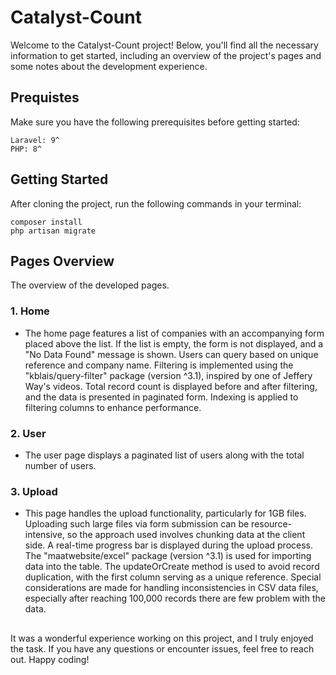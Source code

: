 
# Catalyst-Count

Welcome to the Catalyst-Count project! Below, you'll find all the necessary information to get started, including an overview of the project's pages and some notes about the development experience.

## Prequistes 

Make sure you have the following prerequisites before getting started:
``` 
Laravel: 9^
PHP: 8^ 

```

## Getting Started
After cloning the project, run the following commands in your terminal:

```
composer install
php artisan migrate

```

## Pages Overview
The overview of the developed pages.

### 1. Home 
- The home page features a list of companies with an accompanying form placed above the list. If the list is empty, the form is not displayed, and a "No Data Found" message is shown. Users can query based on unique reference and company name. Filtering is implemented using the "kblais/query-filter" package (version ^3.1), inspired by one of Jeffery Way's videos. Total record count is displayed before and after filtering, and the data is presented in paginated form. Indexing is applied to filtering columns to enhance performance.

### 2. User
- The user page displays a paginated list of users along with the total number of users.


### 3. Upload
- This page handles the upload functionality, particularly for 1GB files. Uploading such large files via form submission can be resource-intensive, so the approach used involves chunking data at the client side. A real-time progress bar is displayed during the upload process. The "maatwebsite/excel" package (version ^3.1) is used for importing data into the table. The updateOrCreate method is used to avoid record duplication, with the first column serving as a unique reference. Special considerations are made for handling inconsistencies in CSV data files, especially after reaching 100,000 records there are few problem with the data.

##
It was a wonderful experience working on this project, and I truly enjoyed the task. If you have any questions or encounter issues, feel free to reach out. Happy coding!


